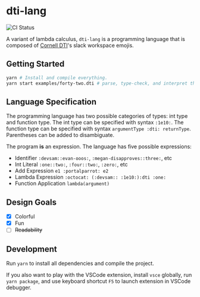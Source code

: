 # dti-lang

![CI Status](https://github.com/SamChou19815/dti-lang/workflows/CI/badge.svg)

A variant of lambda calculus, `dti-lang` is a programming language that is composed of
[Cornell DTI](https://cornelldti.org)'s slack workspace emojis.

## Getting Started

```bash
yarn # Install and compile everything.
yarn start examples/forty-two.dti # parse, type-check, and interpret this file
```

## Language Specification

The programming language has two possible categories of types: int type and function type.
The int type can be specified with syntax `:1e10:`.
The function type can be specified with syntax `argumentType :dti: returnType`.
Parentheses can be added to disambiguate.

The program **is** an expression. The language has five possible expressions:

- Identifier `:devsam::evan-ooos:`, `:megan-disapproves::three:`, etc
- Int Literal `:one::two:`, `:four::two:`, `:zero:`, etc
- Add Expression `e1 :portalparrot: e2`
- Lambda Expression `:octocat: (:devsam:: :1e10:):dti :one:`
- Function Application `lambda(argument)`

## Design Goals

- [x] Colorful
- [x] Fun
- [ ] ~~Readability~~

## Development

Run `yarn` to install all dependencies and compile the project.

If you also want to play with the VSCode extension, install `vsce` globally, run `yarn package`, and
use keyboard shortcut `F5` to launch extension in VSCode debugger.
